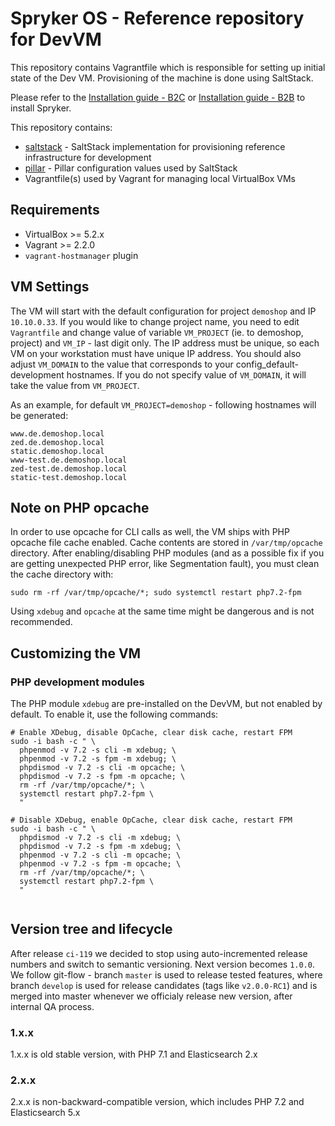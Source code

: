 # Spryker OS - Reference repository for DevVM

This repository contains Vagrantfile which is responsible for setting up
initial state of the Dev VM. Provisioning of the machine is done using SaltStack.

Please refer to the [Installation guide - B2C](https://documentation.spryker.com/installation/installation-guide-b2c.htm) or [Installation guide - B2B](https://documentation.spryker.com/installation/installation-guide-b2b.htm) to install Spryker.

This repository contains:
 - [saltstack](saltstack) - SaltStack implementation for provisioning reference infrastructure for development
 - [pillar](pillar) - Pillar configuration values used by SaltStack
 - Vagrantfile(s) used by Vagrant for managing local VirtualBox VMs

## Requirements
 - VirtualBox >= 5.2.x
 - Vagrant >= 2.2.0
 - `vagrant-hostmanager` plugin

## VM Settings
The VM will start with the default configuration for project `demoshop` and IP `10.10.0.33`.
If you would like to change project name, you need to edit `Vagrantfile` and change value of
variable `VM_PROJECT` (ie. to demoshop, project) and `VM_IP` - last digit only. The IP address must
be unique, so each VM on your workstation must have unique IP address.
You should also adjust `VM_DOMAIN` to the value that corresponds to your config_default-development
hostnames. If you do not specify value of `VM_DOMAIN`, it will take the value
from `VM_PROJECT`.

As an example, for default `VM_PROJECT=demoshop` - following hostnames will
be generated:

```
www.de.demoshop.local
zed.de.demoshop.local
static.demoshop.local
www-test.de.demoshop.local
zed-test.de.demoshop.local
static-test.demoshop.local
```

## Note on PHP opcache
In order to use opcache for CLI calls as well, the VM ships with PHP opcache file cache enabled. Cache contents are stored in `/var/tmp/opcache` directory. After enabling/disabling PHP modules (and as a possible fix if you are getting unexpected PHP error, like Segmentation fault), you must clean the cache directory with:
```
sudo rm -rf /var/tmp/opcache/*; sudo systemctl restart php7.2-fpm
```
Using `xdebug` and `opcache` at the same time might be dangerous and is not recommended.

## Customizing the VM

### PHP development modules
The PHP module `xdebug` are pre-installed on the DevVM, but not enabled by default. To enable it, use the following commands:
```
# Enable XDebug, disable OpCache, clear disk cache, restart FPM
sudo -i bash -c " \
  phpenmod -v 7.2 -s cli -m xdebug; \
  phpenmod -v 7.2 -s fpm -m xdebug; \
  phpdismod -v 7.2 -s cli -m opcache; \
  phpdismod -v 7.2 -s fpm -m opcache; \
  rm -rf /var/tmp/opcache/*; \
  systemctl restart php7.2-fpm \
  "

# Disable XDebug, enable OpCache, clear disk cache, restart FPM
sudo -i bash -c " \
  phpdismod -v 7.2 -s cli -m xdebug; \
  phpdismod -v 7.2 -s fpm -m xdebug; \
  phpenmod -v 7.2 -s cli -m opcache; \
  phpenmod -v 7.2 -s fpm -m opcache; \
  rm -rf /var/tmp/opcache/*; \
  systemctl restart php7.2-fpm \
  "


```


## Version tree and lifecycle
After release `ci-119` we decided to stop using auto-incremented release numbers and switch to semantic versioning. Next version becomes `1.0.0`.
We follow git-flow - branch `master` is used to release tested features, where branch `develop` is used for release candidates (tags like `v2.0.0-RC1`)
and is merged into master whenever we officialy release new version, after internal QA process.


### 1.x.x
1.x.x is old stable version, with PHP 7.1 and Elasticsearch 2.x

### 2.x.x
2.x.x is non-backward-compatible version, which includes PHP 7.2 and Elasticsearch 5.x


